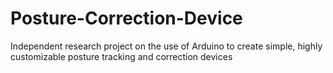 # Posture-Correction-Device
Independent research project on the use of Arduino to create simple, highly customizable posture tracking and correction devices 

